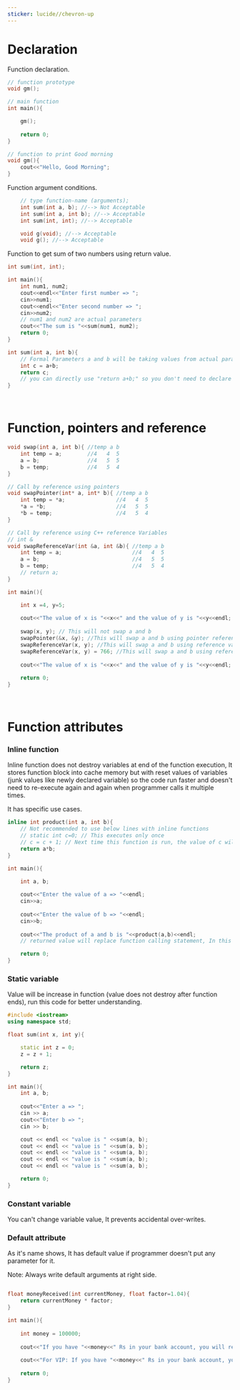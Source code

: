 ```yaml
---
sticker: lucide//chevron-up
---
```

# Declaration

Function declaration.

```cpp
// function prototype
void gm();

// main function
int main(){

    gm();
    
    return 0;
}

// function to print Good morning
void gm(){
    cout<<"Hello, Good Morning";
}
```

Function argument conditions.

```cpp
    // type function-name (arguments);
    int sum(int a, b); //--> Not Acceptable 
    int sum(int a, int b); //--> Acceptable
    int sum(int, int); //--> Acceptable 

    void g(void); //--> Acceptable 
    void g(); //--> Acceptable
```

Function to get sum of two numbers using return value.

```cpp
int sum(int, int); 

int main(){
    int num1, num2;
    cout<<endl<<"Enter first number => ";
    cin>>num1;
    cout<<endl<<"Enter second number => ";
    cin>>num2;
    // num1 and num2 are actual parameters
    cout<<"The sum is "<<sum(num1, num2);
    return 0;
}

int sum(int a, int b){
    // Formal Parameters a and b will be taking values from actual parameters num1 and num2.
    int c = a+b;
    return c;
    // you can directly use "return a+b;" so you don't need to declare "int c"
}
```

<br>


# Function, pointers and reference

```cpp
void swap(int a, int b){ //temp a b
    int temp = a;        //4   4  5   
    a = b;               //4   5  5
    b = temp;            //4   5  4 
}

// Call by reference using pointers
void swapPointer(int* a, int* b){ //temp a b
    int temp = *a;                //4   4  5   
    *a = *b;                      //4   5  5
    *b = temp;                    //4   5  4 
}

// Call by reference using C++ reference Variables
// int & 
void swapReferenceVar(int &a, int &b){ //temp a b
    int temp = a;                      //4   4  5   
    a = b;                             //4   5  5
    b = temp;                          //4   5  4 
    // return a;
}

int main(){

    int x =4, y=5;
    
    cout<<"The value of x is "<<x<<" and the value of y is "<<y<<endl;
    
    swap(x, y); // This will not swap a and b
    swapPointer(&x, &y); //This will swap a and b using pointer reference
    swapReferenceVar(x, y); //This will swap a and b using reference variables
    swapReferenceVar(x, y) = 766; //This will swap a and b using reference variables
   
    cout<<"The value of x is "<<x<<" and the value of y is "<<y<<endl; 
   
    return 0;
}

```

<br>

# Function attributes

### Inline function

Inline function does not destroy variables at end of the function execution, It stores function block into cache memory but with reset values of variables (junk values like newly declared variable) so the code run faster and doesn't need to re-execute again and again when programmer calls it multiple times.

It has specific use cases.

```cpp
inline int product(int a, int b){
    // Not recommended to use below lines with inline functions
    // static int c=0; // This executes only once
    // c = c + 1; // Next time this function is run, the value of c will be retained
    return a*b;
}

int main(){

    int a, b;
    
    cout<<"Enter the value of a => "<<endl;
    cin>>a;
    
    cout<<"Enter the value of b => "<<endl;
    cin>>b;
    
    cout<<"The product of a and b is "<<product(a,b)<<endl;
    // returned value will replace function calling statement, In this case it is 'product(a, b)'

    return 0;
}
```

### Static variable

Value will be increase in function (value does not destroy after function ends), run this code for better understanding.

```cpp
#include <iostream>
using namespace std;

float sum(int x, int y){

    static int z = 0;
    z = z + 1;

    return z;
}

int main(){
    int a, b;
    
    cout<<"Enter a => ";
    cin >> a;
    cout<<"Enter b => ";
    cin >> b;

    cout << endl << "value is " <<sum(a, b);
    cout << endl << "value is " <<sum(a, b);
    cout << endl << "value is " <<sum(a, b);
    cout << endl << "value is " <<sum(a, b);
    cout << endl << "value is " <<sum(a, b);

    return 0;
}
```

### Constant variable

You can't change variable value, It prevents accidental over-writes.

### Default attribute

As it's name shows, It has default value if programmer doesn't put any parameter for it.

Note: Always write default arguments at right side.

```cpp

float moneyReceived(int currentMoney, float factor=1.04){
    return currentMoney * factor;
}

int main(){
    
    int money = 100000;
    
    cout<<"If you have "<<money<<" Rs in your bank account, you will recive "<<moneyReceived(money)<< "Rs after 1 year"<<endl;
    
    cout<<"For VIP: If you have "<<money<<" Rs in your bank account, you will recive "<<moneyReceived(money, 1.1)<< " Rs after 1 year";
    
    return 0;
}
```